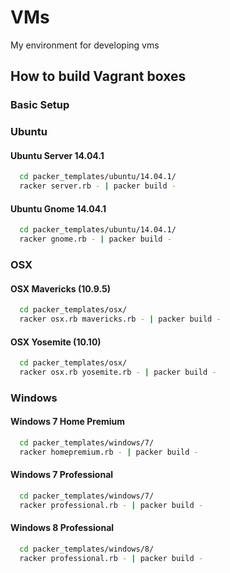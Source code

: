# VMs

My environment for developing vms

## How to build Vagrant boxes

### Basic Setup

### Ubuntu
#### Ubuntu Server 14.04.1
```bash
  cd packer_templates/ubuntu/14.04.1/
  racker server.rb - | packer build -
```

#### Ubuntu Gnome 14.04.1
```bash
  cd packer_templates/ubuntu/14.04.1/
  racker gnome.rb - | packer build -
```

### OSX
#### OSX Mavericks (10.9.5)
```bash
  cd packer_templates/osx/
  racker osx.rb mavericks.rb - | packer build -
```

#### OSX Yosemite (10.10)
```bash
  cd packer_templates/osx/
  racker osx.rb yosemite.rb - | packer build -
```

### Windows
#### Windows 7 Home Premium
```bash
  cd packer_templates/windows/7/
  racker homepremium.rb - | packer build -
```

#### Windows 7 Professional
```bash
  cd packer_templates/windows/7/
  racker professional.rb - | packer build -
```

#### Windows 8 Professional
```bash
  cd packer_templates/windows/8/
  racker professional.rb - | packer build -
```
